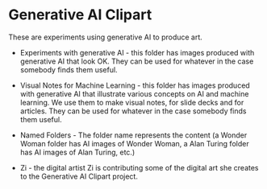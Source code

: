 # Generative AI Clipart

These are experiments using generative AI to produce art.   

* Experiments with generative AI - this folder has images produced with generative AI that look OK.  They can be used for whatever in the case somebody finds them useful.        


* Visual Notes for Machine Learning - this folder has images produced with generative AI that illustrate various concepts on AI and machine learning.  We use them to make visual notes, for slide decks and for articles. They can be used for whatever in the case somebody finds them useful.     

* Named Folders - The folder name represents the content (a Wonder Woman folder has AI images of Wonder Woman, a Alan Turing folder has AI images of Alan Turing, etc.)  


* Zi - the digital artist Zi is contributing some of the digital art she creates to the Generative AI Clipart project.   





